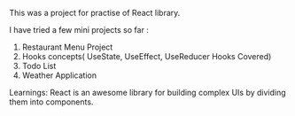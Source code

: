 This was a project for practise of React library.

I have tried a few mini projects so far :

1. Restaurant Menu Project
2. Hooks concepts( UseState, UseEffect, UseReducer Hooks Covered)
3. Todo List
4. Weather Application

Learnings: React is an awesome library for building complex UIs by dividing them into components.
